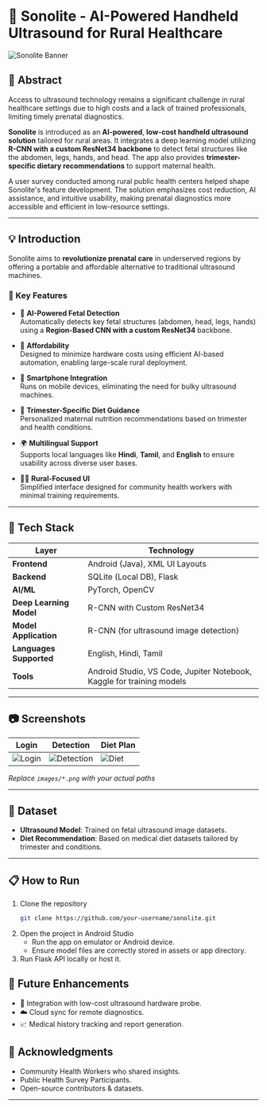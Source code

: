 # 🌟 Sonolite - AI-Powered Handheld Ultrasound for Rural Healthcare

![Sonolite Banner](images/sonolite_banner.png) <!-- Replace with your image path -->

## 🧠 Abstract

Access to ultrasound technology remains a significant challenge in rural healthcare settings due to high costs and a lack of trained professionals, limiting timely prenatal diagnostics. 

**Sonolite** is introduced as an **AI-powered**, **low-cost handheld ultrasound solution** tailored for rural areas. It integrates a deep learning model utilizing **R-CNN with a custom ResNet34 backbone** to detect fetal structures like the abdomen, legs, hands, and head. The app also provides **trimester-specific dietary recommendations** to support maternal health. 

A user survey conducted among rural public health centers helped shape Sonolite's feature development. The solution emphasizes cost reduction, AI assistance, and intuitive usability, making prenatal diagnostics more accessible and efficient in low-resource settings.

---

## 💡 Introduction

Sonolite aims to **revolutionize prenatal care** in underserved regions by offering a portable and affordable alternative to traditional ultrasound machines. 

### 🔑 Key Features

- 🎯 **AI-Powered Fetal Detection**  
  Automatically detects key fetal structures (abdomen, head, legs, hands) using a **Region-Based CNN with a custom ResNet34** backbone.

- 💸 **Affordability**  
  Designed to minimize hardware costs using efficient AI-based automation, enabling large-scale rural deployment.

- 📲 **Smartphone Integration**  
  Runs on mobile devices, eliminating the need for bulky ultrasound machines.

- 🥗 **Trimester-Specific Diet Guidance**  
  Personalized maternal nutrition recommendations based on trimester and health conditions.

- 🌍 **Multilingual Support**  
  Supports local languages like **Hindi**, **Tamil**, and **English** to ensure usability across diverse user bases.

- 🧑‍⚕️ **Rural-Focused UI**  
  Simplified interface designed for community health workers with minimal training requirements.

---

## 🧰 Tech Stack

| Layer | Technology |
|-------|------------|
| **Frontend** | Android (Java), XML UI Layouts |
| **Backend**  | SQLite (Local DB), Flask |
| **AI/ML**    | PyTorch, OpenCV |
| **Deep Learning Model** | R-CNN with Custom ResNet34 |
| **Model Application** |  R-CNN (for ultrasound image detection) |
| **Languages Supported** | English, Hindi, Tamil |
| **Tools** | Android Studio, VS Code, Jupiter Notebook, Kaggle for training models |

---

## 📷 Screenshots

| Login | Detection | Diet Plan |
|-------|-----------|-----------|
| ![Login](images/login.png) | ![Detection](images/detection.png) | ![Diet](images/diet.png) |

*Replace `images/*.png` with your actual paths*

---

## 🧪 Dataset

- **Ultrasound Model**: Trained on fetal ultrasound image datasets.
- **Diet Recommendation**: Based on medical diet datasets tailored by trimester and conditions.

---

## 📋 How to Run

1. Clone the repository  
   ```bash
   git clone https://github.com/your-username/sonolite.git
2. Open the project in Android Studio
    - Run the app on emulator or Android device.
    - Ensure model files are correctly stored in assets or app directory.
3. Run Flask API locally or host it.

## 🚀 Future Enhancements

- 🔌 Integration with low-cost ultrasound hardware probe.  
- ☁️ Cloud sync for remote diagnostics.  
- 📈 Medical history tracking and report generation.  


## 🙌 Acknowledgments

- Community Health Workers who shared insights.  
- Public Health Survey Participants.  
- Open-source contributors & datasets.  

---



  
  
